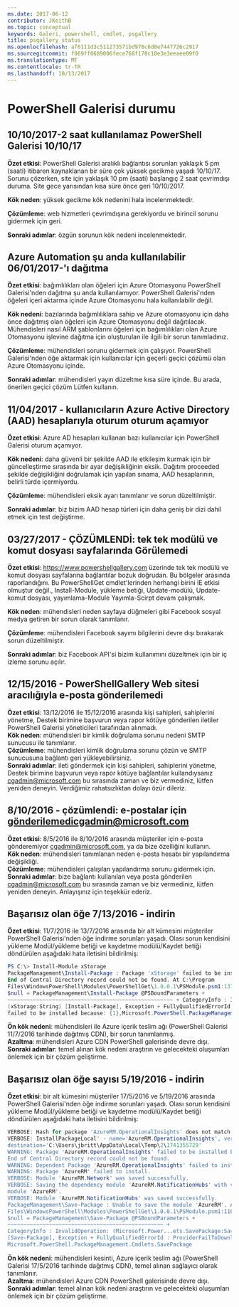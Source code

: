 ```yaml
---
ms.date: 2017-06-12
contributor: JKeithB
ms.topic: conceptual
keywords: Galeri, powershell, cmdlet, psgallery
title: psgallery_status
ms.openlocfilehash: af6111d3c511273571bd978c6d0e7447726c2917
ms.sourcegitcommit: f069ff0689006fece768f178c10e3e3eeaee09f0
ms.translationtype: MT
ms.contentlocale: tr-TR
ms.lasthandoff: 10/13/2017
---
```

<a name="powershell-gallery-status"></a>PowerShell Galerisi durumu
=========================
## <a name="10102017---powershell-gallery-unavailable-for-2-hours-101017"></a>10/10/2017-2 saat kullanılamaz PowerShell Galerisi 10/10/17

__Özet etkisi__: PowerShell Galerisi aralıklı bağlantısı sorunları yaklaşık 5 pm (saati) itibaren kaynaklanan bir süre çok yüksek gecikme yaşadı 10/10/17. Sorunu çözerken, site için yaklaşık 10 pm (saati) başlangıç 2 saat çevrimdışı duruma. Site gece yarısından kısa süre önce geri 10/10/2017. 
 
__Kök neden__: yüksek gecikme kök nedenini hala incelenmektedir.

__Çözümleme__: web hizmetleri çevrimdışına gerekiyordu ve birincil sorunu gidermek için geri. 

__Sonraki adımlar__: özgün sorunun kök nedeni incelenmektedir.

## <a name="06012017---deploy-to-azure-automation-currently-unavailable"></a>Azure Automation şu anda kullanılabilir 06/01/2017-'ı dağıtma

__Özet etkisi__: bağımlılıkları olan öğeleri için Azure Otomasyonu PowerShell Galerisi'nden dağıtma şu anda kullanılamıyor.  PowerShell Galerisi'nden öğeleri içeri aktarma içinde Azure Otomasyonu hala kullanılabilir değil.  
 
__Kök nedeni__: bazılarında bağımlılıklara sahip ve Azure otomasyonu için daha önce dağıtmış olan öğeleri için Azure Otomasyonu değil dağıtılacak. Mühendisleri nasıl ARM şablonlarını öğeleri için bağımlılıkları olan Azure Otomasyonu işlevine dağıtma için oluşturulan ile ilgili bir sorun tanımladınız.

__Çözümleme__: mühendisleri sorunu gidermek için çalışıyor.  PowerShell Galerisi'nden öğe aktarmak için kullanıcılar için geçerli geçici çözümü olan Azure Otomasyonu içinde. 

__Sonraki adımlar__: mühendisleri yayın düzeltme kısa süre içinde.  Bu arada, önerilen geçici çözüm Lütfen kullanın. 


## <a name="04112017---users-unable-to-log-in-with-azure-active-directory-aad-accounts"></a>11/04/2017 - kullanıcıların Azure Active Directory (AAD) hesaplarıyla oturum oturum açamıyor

__Özet etkisi__: Azure AD hesapları kullanan bazı kullanıcılar için PowerShell Galerisi oturum açamıyor. 
 
__Kök nedeni__: daha güvenli bir şekilde AAD ile etkileşim kurmak için bir güncelleştirme sırasında bir ayar değişikliğinin eksik. Dağıtım proceeded şekilde değişikliğini doğrulamak için yapılan sınama, AAD hesaplarının, belirli türde içermiyordu.

__Çözümleme__: mühendisleri eksik ayarı tanımlanır ve sorun düzeltilmiştir. 

__Sonraki adımlar__: biz bizim AAD hesap türleri için daha geniş bir dizi dahil etmek için test değiştirme.

## <a name="03272017---resolved-unable-to-see-individual-module-and-script-pages"></a>03/27/2017 - ÇÖZÜMLENDİ: tek tek modülü ve komut dosyası sayfalarında Görülemedi

__Özet etkisi__: https://www.powershellgallery.com üzerinde tek tek modülü ve komut dosyası sayfalarına bağlantılar bozuk doğrudan. Bu bölgeler arasında raporlandığını. Bu PowerShellGet cmdlet'lerinden herhangi birini IE etkisi olmuştur değil., Install-Module, yükleme betiği, Update-modülü, Update-komut dosyası, yayımlama-Module Yayımla-Scirpt devam çalışmak.

__Kök neden__: mühendisleri neden sayfaya düğmeleri gibi Facebook sosyal medya getiren bir sorun olarak tanımlanır.  

__Çözümleme__: mühendisleri Facebook sayımı bilgilerini devre dışı bırakarak sorun düzeltilmiştir.

__Sonraki adımlar__: biz Facebook API'si bizim kullanımını düzeltmek için bir iç izleme sorunu açılır.

## <a name="12152016---unable-to-send-emails-via-powershellgallery-website"></a>12/15/2016 - PowerShellGallery Web sitesi aracılığıyla e-posta gönderilemedi

__Özet etkisi__: 13/12/2016 ile 15/12/2016 arasında kişi sahipleri, sahiplerini yönetme, Destek birimine başvurun veya rapor kötüye gönderilen iletiler PowerShell Galerisi yöneticileri tarafından alınmadı.  
__Kök neden__: mühendisleri bir kimlik doğrulama sorunu nedeni SMTP sunucusu ile tanımlanır.  
__Çözümleme__: mühendisleri kimlik doğrulama sorunu çözün ve SMTP sunucusuna bağlantı geri yükleyebilirsiniz.  
__Sonraki adımlar__: ileti göndermek için kişi sahipleri, sahiplerini yönetme, Destek birimine başvurun veya rapor kötüye bağlantılar kullandıysanız cgadmin@microsoft.com bu sırasında zaman ve biz vermediniz, lütfen yeniden deneyin. Verdiğimiz rahatsızlıktan dolayı özür dileriz.  



## <a name="8102016---resolved-unable-to-send-emails-to-cgadminmicrosoftcom"></a>8/10/2016 - çözümlendi: e-postalar için gönderilemedicgadmin@microsoft.com

__Özet etkisi__: 8/5/2016 ile 8/10/2016 arasında müşteriler için e-posta gönderemiyor cgadmin@microsoft.com, ya da bize özelliğini kullanın.  
__Kök neden__: mühendisleri tanımlanan neden e-posta hesabı bir yapılandırma değişikliği.  
__Çözümleme__: mühendisleri çalışılan yapılandırma sorunu gidermek için.  
__Sonraki adımlar__: bize bağlantı kullanılan veya posta gönderilen cgadmin@microsoft.com bu sırasında zaman ve biz vermediniz, lütfen yeniden deneyin. Anlayışınız için teşekkür ederiz.



## <a name="7132016---download-items-failed"></a>Başarısız olan öğe 7/13/2016 - indirin

__Özet etkisi__: 11/7/2016 ile 13/7/2016 arasında bir alt kümesini müşteriler PowerShell Galerisi'nden öğe indirme sorunları yaşadı. Olası sorun kendisini yükleme Modül/yükleme betiği ve kaydetme modülü/Kaydet betiği döndürülen aşağıdaki hata iletisini bildirilmiş:

```powershell
PS C:\> Install-Module xStorage 
PackageManagement\Install-Package : Package 'xStorage' failed to be installed because: 
End of Central Directory record could not be found. At C:\Program 
Files\WindowsPowerShell\Modules\PowerShellGet\1.0.0.1\PSModule.psm1:1375 char:21 + ... 
$null = PackageManagement\Install-Package @PSBoundParameters + 
~~~~~~~~~~~~~~~~~~~~~~~~~~~~~~~~~~~~~~~~~~~~~~~~~~~~ + CategoryInfo : InvalidResult: 
(xStorage:String) [Install-Package], Exception + FullyQualifiedErrorId : Package '{0}' 
failed to be installed because: {1},Microsoft.PowerShell.PackageManagement.Cmdlets.InstallPackage 
```

__Ön kök nedeni__: mühendisleri ile Azure içerik teslim ağı (PowerShell Galerisi 11/7/2016 tarihinde dağıtmış CDN), bir sorun tanımlanmış.  
__Azaltma__: mühendisleri Azure CDN PowerShell galerisinde devre dışı.  
__Sonraki adımlar__: temel alınan kök nedeni araştırın ve gelecekteki oluşumları önlemek için bir çözüm geliştirme.


## <a name="5192016---download-items-failed"></a>Başarısız olan öğe sayısı 5/19/2016 - indirin
__Özet etkisi__: bir alt kümesini müşteriler 17/5/2016 ve 5/19/2016 arasında PowerShell Galerisi'nden öğe indirme sorunları yaşadı. Olası sorun kendisini yükleme Modül/yükleme betiği ve kaydetme modülü/Kaydet betiği döndürülen aşağıdaki hata iletisini bildirilmiş:

```powershell
VERBOSE: Hash for package 'AzureRM.OperationalInsights' does not match hash provided from the server.
VERBOSE: InstallPackageLocal' - name='AzureRM.OperationalInsights', version='1.0.8',
destination='C:\Users\jbritt\AppData\Local\Temp\2\1741355729'
WARNING: Package 'AzureRM.OperationalInsights' failed to be installed because: 
End of Central Directory record could not be found. 
WARNING: Dependent Package 'AzureRM.OperationalInsights' failed to install. 
WARNING: Package 'AzureRM' failed to install. 
VERBOSE: Module 'AzureRM.Network' was saved successfully. 
VERBOSE: Saving the dependency module 'AzureRM.NotificationHubs' with version '1.0.8' for the 
module 'AzureRM'. 
VERBOSE: Module 'AzureRM.NotificationHubs' was saved successfully. 
PackageManagement\Save-Package : Unable to save the module 'AzureRM'. At C:\Program 
Files\WindowsPowerShell\Modules\PowerShellGet\1.0.0.1\PSModule.psm1:1187 char:21 + 
$null = PackageManagement\Save-Package @PSBoundParameters + 
~~~~~~~~~~~~~~~~~~~~~~~~~~~~~~~~~~~~~~~~~~~~~~~~~ + 
CategoryInfo : InvalidOperation: (Microsoft.Power...ets.SavePackage:SavePackage) 
[Save-Package], Exception + FullyQualifiedErrorId : ProviderFailToDownloadFile,
Microsoft.PowerShell.PackageManagement.Cmdlets.SavePackage 
```

__Ön kök nedeni__: mühendisleri kesinti, Azure içerik teslim ağı (PowerShell Galerisi 17/5/2016 tarihinde dağıtmış CDN), temel alınan sağlayıcı olarak tanımlanır.  
__Azaltma__: mühendisleri Azure CDN PowerShell galerisinde devre dışı.  
__Sonraki adımlar__: temel alınan kök nedeni araştırın ve gelecekteki oluşumları önlemek için bir çözüm geliştirme.

